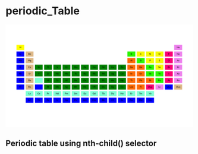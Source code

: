 # periodic_Table
![](https://github.com/Mauricio-Sotela/periodic_Table/blob/master/img/table.png)

## Periodic table using nth-child() selector
